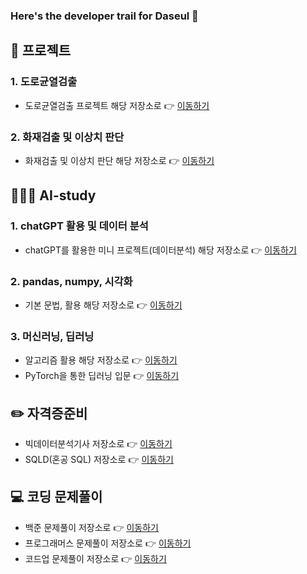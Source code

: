 ### Here's the developer trail for Daseul 👋

<!--
**Jungddaseul/Jungddaseul** is a ✨ _special_ ✨ repository because its `README.md` (this file) appears on your GitHub profile.

Here are some ideas to get you started:

- 🔭 I’m currently working on ...
- 🌱 I’m currently learning ...
- 👯 I’m looking to collaborate on ...
- 🤔 I’m looking for help with ...
- 💬 Ask me about ...
- 📫 How to reach me: ...
- 😄 Pronouns: ...
- ⚡ Fun fact: ...
-->

## 📂 프로젝트
### 1. 도로균열검출
- 도로균열검출 프로젝트 해당 저장소로 👉 [이동하기](https://github.com/Jungddaseul/Project_road_/)
### 2. 화재검출 및 이상치 판단
- 화재검출 및 이상치 판단 해당 저장소로 👉 [이동하기](https://github.com/Jungddaseul/Project_fire_detect/)

## 🧑🏼‍💻 AI-study
### 1. chatGPT 활용 및 데이터 분석
- chatGPT를 활용한 미니 프로젝트(데이터분석) 해당 저장소로 👉 [이동하기](https://github.com/Jungddaseul/chatGPT_Mini_Project/)

### 2. pandas, numpy, 시각화 
- 기본 문법, 활용 해당 저장소로 👉 [이동하기](https://github.com/Jungddaseul/AI_study/)

### 3. 머신러닝, 딥러닝
- 알고리즘 활용 해당 저장소로 👉 [이동하기](https://github.com/Jungddaseul/AI_study)
- PyTorch을 통한 딥러닝 입문 👉 [이동하기](https://github.com/Jungddaseul/AI_study)

## ✏️ 자격증준비
- 빅데이터분석기사 저장소로 👉 [이동하기](https://github.com/Jungddaseul/Big-Data-Certification-study-/)
- SQLD(혼공 SQL) 저장소로 👉 [이동하기](https://github.com/Jungddaseul/SQL_Study/)

## 💻 코딩 문제풀이
- 백준 문제풀이 저장소로 👉 [이동하기](https://github.com/Jungddaseul/codingtest/tree/main/%EB%B0%B1%EC%A4%80/Bronze)
- 프로그래머스 문제풀이 저장소로 👉 [이동하기](https://github.com/Jungddaseul/codingtest/tree/main/%ED%94%84%EB%A1%9C%EA%B7%B8%EB%9E%98%EB%A8%B8%EC%8A%A4)
- 코드업 문제풀이 저장소로 👉 [이동하기](https://github.com/Jungddaseul/CodeUp-Algorithm/)
<!-- - 풀이내용 확인 👉 [이동하기](https://wisdom-coding38.tistory.com/)-->
